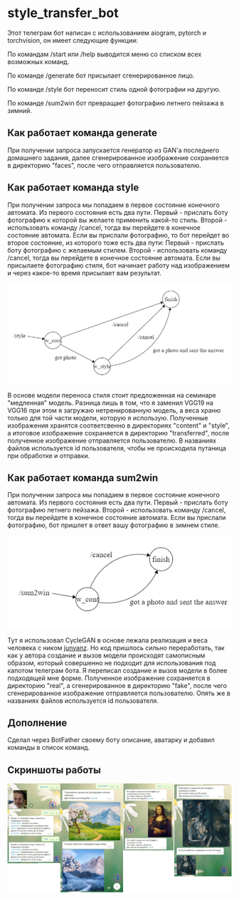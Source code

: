 # style_transfer_bot
Этот телеграм бот написан с использованием aiogram, pytorch и torchvision, он имеет следующие функции:

По командам /start или /help выводится меню со списком всех возможных команд.

По команде /generate бот присылает сгенерированное лицо.

По команде /style бот переносит стиль одной фотографии на другую.

По команде /sum2win бот превращает фотографию летнего пейзажа в зимний.

## Как работает команда generate

При получении запроса запускается генератор из GAN'а последнего домашнего задания, далее сгенерированное изображение сохраняется в директорию "faces", после чего отправляется пользователю.

## Как работает команда style

При получении запроса мы попадаем в первое состояние конечного автомата. Из первого состояния есть два пути. Первый - прислать боту фотографию к которой вы желаете применить какой-то стиль. Второй - использовать команду /cancel, тогда вы перейдете в конечное состояние автомата. Если вы прислали фотографию, то бот перейдет во второе состояние, из которого тоже есть два пути: Первый - прислать боту фотографию с желаемым стилем. Второй - использовать команду /cancel, тогда вы перейдете в конечное состояние автомата. Если вы присылаете фотографию стиля, бот начинает работу над изображением и через какое-то время присылает вам результат.

![alt text](https://github.com/MaloYY/style_transfer_bot/blob/master/images/style_automat_w.png)

В основе модели переноса стиля стоит предложенная на семинаре "медленная" модель. Разница лишь в том, что я заменил VGG19 на VGG16 при этом я загружаю нетренированную модель, а веса храню только для той части модели, которую я использую. Полученные изображения хранятся соответсвенно в директориях "content" и "style", а итоговое изображение сохраняется в директорию "transferred", после полученное изображение отправляется пользователю. В названиях файлов используется id пользователя, чтобы не происходила путаница при обработке и отправки.

## Как работает команда sum2win

При получении запроса мы попадаем в первое состояние конечного автомата. Из первого состояния есть два пути. Первый - прислать боту фотографию летнего пейзажа. Второй - использовать команду /cancel, тогда вы перейдете в конечное состояние автомата. Если вы прислали фотографию, бот пришлет в ответ вашу фотографию в зимнем стиле.

![alt text](https://github.com/MaloYY/style_transfer_bot/blob/master/images/sum2win_automat_w.png)

Тут я использовал CycleGAN в основе лежала реализация и веса человека с ником [junyanz](https://github.com/junyanz/pytorch-CycleGAN-and-pix2pix/tree/f13aab8148bd5f15b9eb47b690496df8dadbab0c). Но код пришлось сильно переработать, так как у автора создание и вызов модели происходят самописным образом, который совершенно не подходит для использования под капотом телеграм бота. Я переписал создание и вызов модели в более подходящей мне форме. Полученное изображение сохраняется в директорию "real", а сгенерированное в директорию "fake", после чего сгенерированное изображение отправляется пользователю. Опять же в названиях файлов используется id пользователя.

## Дополнение

Сделал через BotFather своему боту описание, аватарку и добавил команды в список команд.

## Скриншоты работы

![alt text](https://github.com/MaloYY/style_transfer_bot/blob/master/images/bot_works.png)
